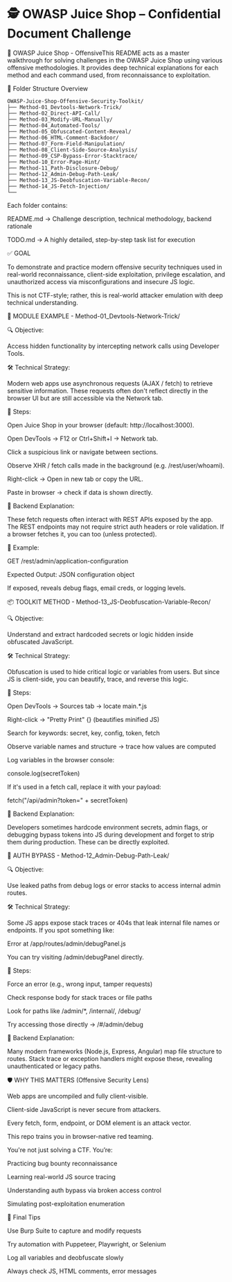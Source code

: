 # 🕵️ OWASP Juice Shop – Confidential Document Challenge
🧠 OWASP Juice Shop - OffensiveThis README acts as a master walkthrough for solving challenges in the OWASP Juice Shop using various offensive methodologies. It provides deep technical explanations for each method and each command used, from reconnaissance to exploitation.

📁 Folder Structure Overview

```
OWASP-Juice-Shop-Offensive-Security-Toolkit/
├── Method-01_Devtools-Network-Trick/
├── Method-02_Direct-API-Call/
├── Method-03_Modify-URL-Manually/
├── Method-04_Automated-Tools/
├── Method-05_Obfuscated-Content-Reveal/
├── Method-06_HTML-Comment-Backdoor/
├── Method-07_Form-Field-Manipulation/
├── Method-08_Client-Side-Source-Analysis/
├── Method-09_CSP-Bypass-Error-Stacktrace/
├── Method-10_Error-Page-Hint/
├── Method-11_Path-Disclosure-Debug/
├── Method-12_Admin-Debug-Path-Leak/
├── Method-13_JS-Deobfuscation-Variable-Recon/
├── Method-14_JS-Fetch-Injection/
└──
```
Each folder contains:

README.md → Challenge description, technical methodology, backend rationale

TODO.md → A highly detailed, step-by-step task list for execution

✅ GOAL

To demonstrate and practice modern offensive security techniques used in real-world reconnaissance, client-side exploitation, privilege escalation, and unauthorized access via misconfigurations and insecure JS logic.

This is not CTF-style; rather, this is real-world attacker emulation with deep technical understanding.

🧩 MODULE EXAMPLE - Method-01_Devtools-Network-Trick/

🔍 Objective:

Access hidden functionality by intercepting network calls using Developer Tools.

🛠️ Technical Strategy:

Modern web apps use asynchronous requests (AJAX / fetch) to retrieve sensitive information. These requests often don't reflect directly in the browser UI but are still accessible via the Network tab.

🧪 Steps:

Open Juice Shop in your browser (default: http://localhost:3000).

Open DevTools → F12 or Ctrl+Shift+I → Network tab.

Click a suspicious link or navigate between sections.

Observe XHR / fetch calls made in the background (e.g. /rest/user/whoami).

Right-click → Open in new tab or copy the URL.

Paste in browser → check if data is shown directly.

🔬 Backend Explanation:

These fetch requests often interact with REST APIs exposed by the app. The REST endpoints may not require strict auth headers or role validation. If a browser fetches it, you can too (unless protected).

📌 Example:

GET /rest/admin/application-configuration

Expected Output: JSON configuration object

If exposed, reveals debug flags, email creds, or logging levels.

📦 TOOLKIT METHOD - Method-13_JS-Deobfuscation-Variable-Recon/

🔍 Objective:

Understand and extract hardcoded secrets or logic hidden inside obfuscated JavaScript.

🛠️ Technical Strategy:

Obfuscation is used to hide critical logic or variables from users. But since JS is client-side, you can beautify, trace, and reverse this logic.

🧪 Steps:

Open DevTools → Sources tab → locate main.*.js

Right-click → "Pretty Print" {} (beautifies minified JS)

Search for keywords: secret, key, config, token, fetch

Observe variable names and structure → trace how values are computed

Log variables in the browser console:

console.log(secretToken)

If it's used in a fetch call, replace it with your payload:

fetch("/api/admin?token=" + secretToken)

🔬 Backend Explanation:

Developers sometimes hardcode environment secrets, admin flags, or debugging bypass tokens into JS during development and forget to strip them during production. These can be directly exploited.

🔐 AUTH BYPASS - Method-12_Admin-Debug-Path-Leak/

🔍 Objective:

Use leaked paths from debug logs or error stacks to access internal admin routes.

🛠️ Technical Strategy:

Some JS apps expose stack traces or 404s that leak internal file names or endpoints. If you spot something like:

Error at /app/routes/admin/debugPanel.js

You can try visiting /admin/debugPanel directly.

🧪 Steps:

Force an error (e.g., wrong input, tamper requests)

Check response body for stack traces or file paths

Look for paths like /admin/*, /internal/, /debug/

Try accessing those directly → /#/admin/debug

🔬 Backend Explanation:

Many modern frameworks (Node.js, Express, Angular) map file structure to routes. Stack trace or exception handlers might expose these, revealing unauthenticated or legacy paths.

🛡️ WHY THIS MATTERS (Offensive Security Lens)

Web apps are uncompiled and fully client-visible.

Client-side JavaScript is never secure from attackers.

Every fetch, form, endpoint, or DOM element is an attack vector.

This repo trains you in browser-native red teaming.

You're not just solving a CTF. You’re:

Practicing bug bounty reconnaissance

Learning real-world JS source tracing

Understanding auth bypass via broken access control

Simulating post-exploitation enumeration

🧠 Final Tips

Use Burp Suite to capture and modify requests

Try automation with Puppeteer, Playwright, or Selenium

Log all variables and deobfuscate slowly

Always check JS, HTML comments, error messages
